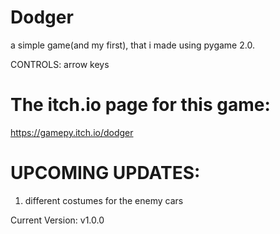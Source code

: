 # Dodger
a simple game(and my first), that i made using pygame 2.0.

CONTROLS: arrow keys

# The itch.io page for this game:
https://gamepy.itch.io/dodger

# UPCOMING UPDATES:

1. different costumes for the enemy cars

Current Version: v1.0.0
